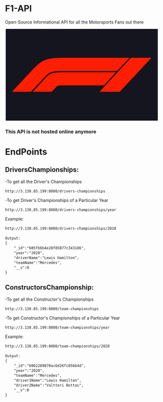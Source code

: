 # F1-API

Open-Source Informational API for all the Motorsports Fans out there
<center>
<img src='./README assets/F1Logo.png' alt = 'F1 Logo' height='300' width='500'>
</center>

### This API is not hosted online anymore

# EndPoints

## DriversChampionships:

-To get all the Driver's Championships
```
http://3.138.85.199:8080/drivers-championships
```

-To get Driver's Championships of a Particular Year
```
http://3.138.85.199:8080/drivers-championships/year
```
Example:
```
http://3.138.85.199:8080/drivers-championships/2020

Output:
{
    "_id":"605fb6b4e28f85077c343186",
    "year":"2020",
    "driverName":"Lewis Hamilton",
    "teamName":"Mercedes",
    "__v":0
}
```

## ConstructorsChampionship:

-To get all the Constructor's Championships
```
http://3.138.85.199:8080/team-championships
```

-To get Constructor's Championships of a Particular Year
```
http://3.138.85.199:8080/team-championships/year
```
Example:
```
http://3.138.85.199:8080/team-championships/2020

Output:
{
    "_id":"6062289870ac6d26fc05bb4d",
    "year":"2020",
    "teamName":"Mercedes",
    "driver1Name":"Lewis Hamilton",
    "driver2Name":"Valtteri Bottas",
    "__v":0
}
```

